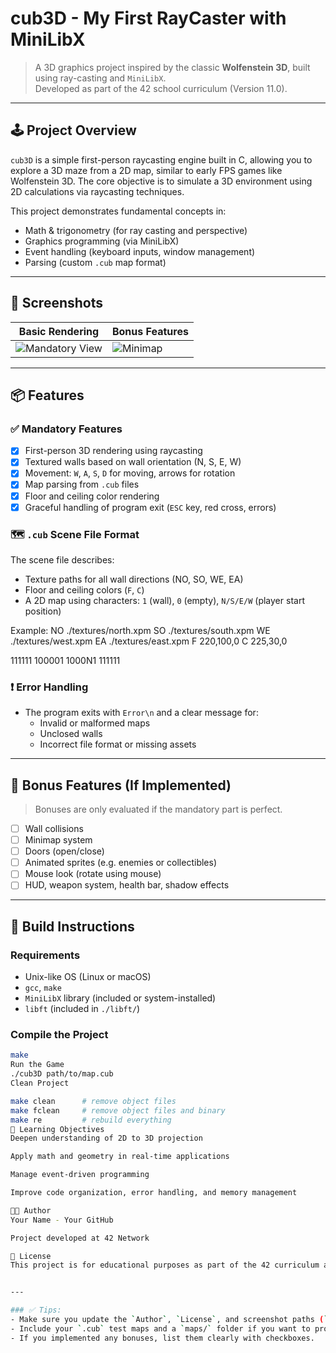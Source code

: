 # cub3D - My First RayCaster with MiniLibX

> A 3D graphics project inspired by the classic **Wolfenstein 3D**, built using ray-casting and `MiniLibX`.  
> Developed as part of the 42 school curriculum (Version 11.0).

---

## 🕹️ Project Overview

`cub3D` is a simple first-person raycasting engine built in C, allowing you to explore a 3D maze from a 2D map, similar to early FPS games like Wolfenstein 3D. The core objective is to simulate a 3D environment using 2D calculations via raycasting techniques.

This project demonstrates fundamental concepts in:
- Math & trigonometry (for ray casting and perspective)
- Graphics programming (via MiniLibX)
- Event handling (keyboard inputs, window management)
- Parsing (custom `.cub` map format)

---

## 📸 Screenshots

| Basic Rendering | Bonus Features |
|-----------------|----------------|
| ![Mandatory View](./screenshots/mandatory.png) | ![Minimap](./screenshots/minimap.png) |

---

## 📦 Features

### ✅ Mandatory Features
- [x] First-person 3D rendering using raycasting
- [x] Textured walls based on wall orientation (N, S, E, W)
- [x] Movement: `W`, `A`, `S`, `D` for moving, arrows for rotation
- [x] Map parsing from `.cub` files
- [x] Floor and ceiling color rendering
- [x] Graceful handling of program exit (`ESC` key, red cross, errors)

### 🗺️ `.cub` Scene File Format

The scene file describes:
- Texture paths for all wall directions (NO, SO, WE, EA)
- Floor and ceiling colors (`F`, `C`)
- A 2D map using characters: `1` (wall), `0` (empty), `N/S/E/W` (player start position)

Example:
NO ./textures/north.xpm
SO ./textures/south.xpm
WE ./textures/west.xpm
EA ./textures/east.xpm
F 220,100,0
C 225,30,0

111111
100001
1000N1
111111

### ❗ Error Handling
- The program exits with `Error\n` and a clear message for:
  - Invalid or malformed maps
  - Unclosed walls
  - Incorrect file format or missing assets

---

## 🚀 Bonus Features (If Implemented)

> Bonuses are only evaluated if the mandatory part is perfect.

- [ ] Wall collisions
- [ ] Minimap system
- [ ] Doors (open/close)
- [ ] Animated sprites (e.g. enemies or collectibles)
- [ ] Mouse look (rotate using mouse)
- [ ] HUD, weapon system, health bar, shadow effects

---

## 🔧 Build Instructions

### Requirements
- Unix-like OS (Linux or macOS)
- `gcc`, `make`
- `MiniLibX` library (included or system-installed)
- `libft` (included in `./libft/`)

### Compile the Project

```bash
make
Run the Game
./cub3D path/to/map.cub
Clean Project

make clean      # remove object files
make fclean     # remove object files and binary
make re         # rebuild everything
🧠 Learning Objectives
Deepen understanding of 2D to 3D projection

Apply math and geometry in real-time applications

Manage event-driven programming

Improve code organization, error handling, and memory management

👨‍💻 Author
Your Name - Your GitHub

Project developed at 42 Network

📄 License
This project is for educational purposes as part of the 42 curriculum and follows fair use principles for any referenced material.


---

### ✅ Tips:
- Make sure you update the `Author`, `License`, and screenshot paths (`./screenshots/mandatory.png`) if you use actual images in your repo.
- Include your `.cub` test maps and a `maps/` folder if you want to provide examples.
- If you implemented any bonuses, list them clearly with checkboxes.

